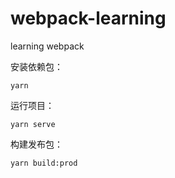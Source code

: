 # webpack-learning
learning webpack

安装依赖包：
```
yarn
```

运行项目：
```
yarn serve
```

构建发布包：
```
yarn build:prod
```
